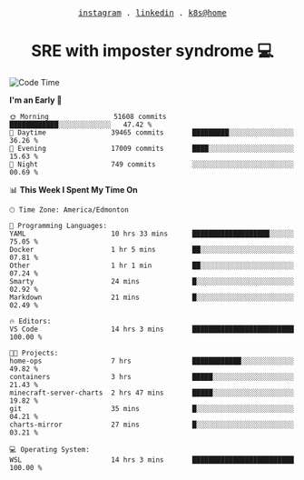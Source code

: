 <p align="center">
  <samp>
    <a href="https://www.instagram.com/lildrunkensmurf/">instagram</a> .
    <a href="https://www.linkedin.com/in/joryirving/">linkedin</a> .
    <a href="https://github.com/joryirving/home-ops">k8s@home</a>
  </samp>
</p>

<h1 align="center">
  SRE with imposter syndrome 💻
</h1>

<!--START_SECTION:waka-->
![Code Time](http://img.shields.io/badge/Code%20Time-442%20hrs%2028%20mins-blue)

**I'm an Early 🐤** 

```text
🌞 Morning                51608 commits       ████████████░░░░░░░░░░░░░   47.42 % 
🌆 Daytime                39465 commits       █████████░░░░░░░░░░░░░░░░   36.26 % 
🌃 Evening                17009 commits       ████░░░░░░░░░░░░░░░░░░░░░   15.63 % 
🌙 Night                  749 commits         ░░░░░░░░░░░░░░░░░░░░░░░░░   00.69 % 
```


📊 **This Week I Spent My Time On** 

```text
🕑︎ Time Zone: America/Edmonton

💬 Programming Languages: 
YAML                     10 hrs 33 mins      ███████████████████░░░░░░   75.05 % 
Docker                   1 hr 5 mins         ██░░░░░░░░░░░░░░░░░░░░░░░   07.81 % 
Other                    1 hr 1 min          ██░░░░░░░░░░░░░░░░░░░░░░░   07.24 % 
Smarty                   24 mins             █░░░░░░░░░░░░░░░░░░░░░░░░   02.92 % 
Markdown                 21 mins             █░░░░░░░░░░░░░░░░░░░░░░░░   02.49 % 

🔥 Editors: 
VS Code                  14 hrs 3 mins       █████████████████████████   100.00 % 

🐱‍💻 Projects: 
home-ops                 7 hrs               ████████████░░░░░░░░░░░░░   49.82 % 
containers               3 hrs               █████░░░░░░░░░░░░░░░░░░░░   21.43 % 
minecraft-server-charts  2 hrs 47 mins       █████░░░░░░░░░░░░░░░░░░░░   19.82 % 
git                      35 mins             █░░░░░░░░░░░░░░░░░░░░░░░░   04.21 % 
charts-mirror            27 mins             █░░░░░░░░░░░░░░░░░░░░░░░░   03.21 % 

💻 Operating System: 
WSL                      14 hrs 3 mins       █████████████████████████   100.00 % 
```


<!--END_SECTION:waka-->
